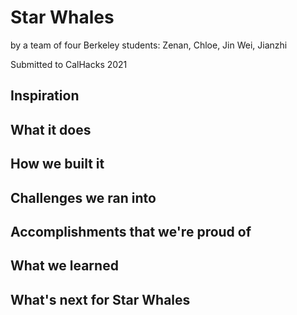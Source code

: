 # Star Whales
by a team of four Berkeley students: Zenan, Chloe, Jin Wei, Jianzhi

Submitted to CalHacks 2021

## Inspiration

## What it does

## How we built it

## Challenges we ran into

## Accomplishments that we're proud of

## What we learned

## What's next for Star Whales
